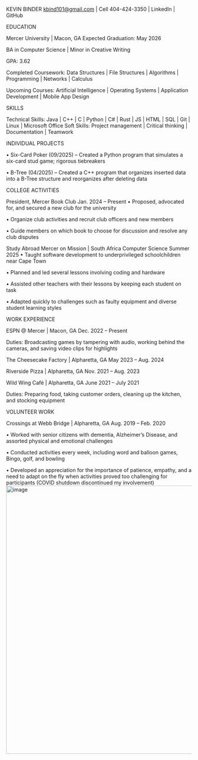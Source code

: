 KEVIN BINDER
kbind101@gmail.com  |  Cell 404-424-3350  | LinkedIn  |  GitHub
															      

EDUCATION

Mercer University | Macon, GA							           Expected Graduation: May 2026

BA in Computer Science  |  Minor in Creative Writing

GPA: 3.62

Completed Coursework: Data Structures | File Structures | Algorithms | Programming | Networks | Calculus  

Upcoming Courses: Artificial Intelligence | Operating Systems | Application Development | Mobile App Design


SKILLS

Technical Skills: Java  |  C++  |  C  |  Python  |  C#  |  Rust  |  JS  |  HTML  |  SQL  |  Git  |  Linux  |  Microsoft Office
Soft Skills: Project management  |  Critical thinking  |  Documentation  |  Teamwork

INDIVIDUAL PROJECTS

•	Six-Card Poker (09/2025) – Created a Python program that simulates a six-card stud game; rigorous tiebreakers
	
•	B-Tree (04/2025) – Created a C++ program that organizes inserted data into a B-Tree structure and reorganizes after deleting data


COLLEGE ACTIVITIES

President, Mercer Book Club									                                                     Jan. 2024 – Present
•	Proposed, advocated for, and secured a new club for the university

•	Organize club activities and recruit club officers and new members

•	Guide members on which book to choose for discussion and resolve any club disputes

Study Abroad Mercer on Mission | South Africa Computer Science					                          		 Summer 2025
•	Taught software development to underprivileged schoolchildren near Cape Town

•	Planned and led several lessons involving coding and hardware

•	Assisted other teachers with their lessons by keeping each student on task

•	Adapted quickly to challenges such as faulty equipment and diverse student learning styles


WORK EXPERIENCE

ESPN @ Mercer | Macon, GA									                                                        Dec. 2022 – Present

Duties: Broadcasting games by tampering with audio, working behind the cameras, and saving video clips for highlights

The Cheesecake Factory | Alpharetta, GA 						                                              May 2023 – Aug. 2024

Riverside Pizza | Alpharetta, GA							                                                    Nov. 2021 – Aug. 2023

Wild Wing Café | Alpharetta, GA							                                                      June 2021 – July 2021

Duties: Preparing food, taking customer orders, cleaning up the kitchen, and stocking equipment


VOLUNTEER WORK

Crossings at Webb Bridge | Alpharetta, GA							                                             Aug. 2019 – Feb. 2020

•	Worked with senior citizens with dementia, Alzheimer’s Disease, and assorted physical and emotional challenges

•	Conducted activities every week, including word and balloon games, Bingo, golf, and bowling

•	Developed an appreciation for the importance of patience, empathy, and a need to adapt on the fly when activities proved too challenging for participants (COVID shutdown discontinued my involvement)
<img width="540" height="727" alt="image" src="https://github.com/user-attachments/assets/aae898cc-3ebd-48d4-8a05-76d77efb216d" />
